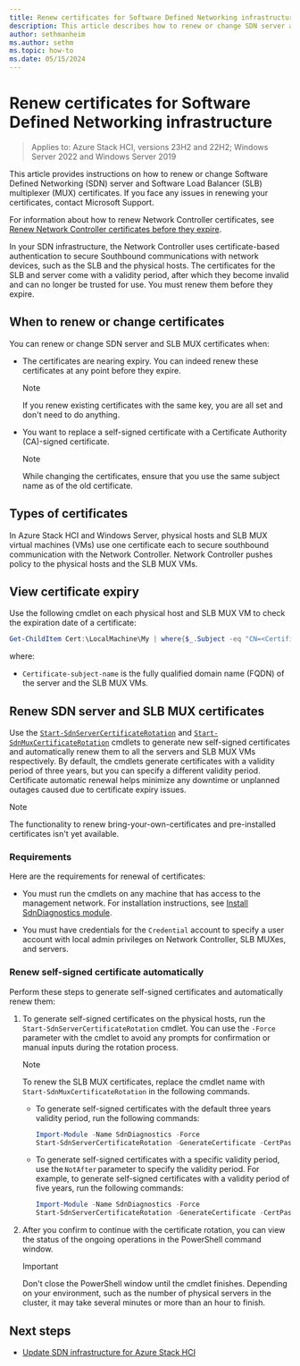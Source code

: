 ```yaml
---
title: Renew certificates for Software Defined Networking infrastructure
description: This article describes how to renew or change SDN server and Software Load Balancer multiplexer certificates.
author: sethmanheim
ms.author: sethm
ms.topic: how-to
ms.date: 05/15/2024
---
```


# Renew certificates for Software Defined Networking infrastructure

> Applies to: Azure Stack HCI, versions 23H2 and 22H2; Windows Server 2022 and Windows Server 2019

This article provides instructions on how to renew or change Software Defined Networking (SDN) server and Software Load Balancer (SLB) multiplexer (MUX) certificates. If you face any issues in renewing your certificates, contact Microsoft Support.

For information about how to renew Network Controller certificates, see [Renew Network Controller certificates before they expire](./update-network-controller-certificates.md).

In your SDN infrastructure, the Network Controller uses certificate-based authentication to secure Southbound communications with network devices, such as the SLB and the physical hosts. The certificates for the SLB and server come with a validity period, after which they become invalid and can no longer be trusted for use. You must renew them before they expire.

## When to renew or change certificates

You can renew or change SDN server and SLB MUX certificates when:

- The certificates are nearing expiry. You can indeed renew these certificates at any point before they expire.

  > [!NOTE]
  > If you renew existing certificates with the same key, you are all set and don't need to do anything.

- You want to replace a self-signed certificate with a Certificate Authority (CA)-signed certificate.

   > [!NOTE]
   > While changing the certificates, ensure that you use the same subject name as of the old certificate.

## Types of certificates

In Azure Stack HCI and Windows Server, physical hosts and SLB MUX virtual machines (VMs) use one certificate each to secure southbound communication with the Network Controller. Network Controller pushes policy to the physical hosts and the SLB MUX VMs.

## View certificate expiry

Use the following cmdlet on each physical host and SLB MUX VM to check the expiration date of a certificate:

```powershell
Get-ChildItem Cert:\LocalMachine\My | where{$_.Subject -eq "CN=<Certificate-subject-name>"} | Select-Object NotAfter, Subject
```

where:
- `Certificate-subject-name` is the fully qualified domain name (FQDN) of the server and the SLB MUX VMs.

## Renew SDN server and SLB MUX certificates

Use the [`Start-SdnServerCertificateRotation`](https://github.com/microsoft/SdnDiagnostics/wiki/Start-SdnServerCertificateRotation) and [`Start-SdnMuxCertificateRotation`](https://github.com/microsoft/SdnDiagnostics/wiki/Start-SdnMuxCertificateRotation) cmdlets to generate new self-signed certificates and automatically renew them to all the servers and SLB MUX VMs respectively. By default, the cmdlets generate certificates with a validity period of three years, but you can specify a different validity period. Certificate automatic renewal helps minimize any downtime or unplanned outages caused due to certificate expiry issues.

> [!NOTE]
> The functionality to renew bring-your-own-certificates and pre-installed certificates isn't yet available.

### Requirements

Here are the requirements for renewal of certificates:

- You must run the cmdlets on any machine that has access to the management network. For installation instructions, see [Install SdnDiagnostics module](https://github.com/microsoft/SdnDiagnostics/wiki#installation).

- You must have credentials for the `Credential` account to specify a user account with local admin privileges on Network Controller, SLB MUXes, and servers.

### Renew self-signed certificate automatically

Perform these steps to generate self-signed certificates and automatically renew them:

1. To generate self-signed certificates on the physical hosts, run the `Start-SdnServerCertificateRotation` cmdlet. You can use the `-Force` parameter with the cmdlet to avoid any prompts for confirmation or manual inputs during the rotation process.

   > [!NOTE]
   > To renew the SLB MUX certificates, replace the cmdlet name with `Start-SdnMuxCertificateRotation` in the following commands.

   - To generate self-signed certificates with the default three years validity period, run the following commands:

        ```powershell
        Import-Module -Name SdnDiagnostics -Force
        Start-SdnServerCertificateRotation -GenerateCertificate -CertPassword (Get-Credential).Password -Credential (Get-Credential)
        ```

   - To generate self-signed certificates with a specific validity period, use the `NotAfter` parameter to specify the validity period. For example, to generate self-signed certificates with a validity period of five years, run the following commands:

        ```powershell
        Import-Module -Name SdnDiagnostics -Force
        Start-SdnServerCertificateRotation -GenerateCertificate -CertPassword (Get-Credential).Password -NotAfter (Get-Date).AddYears(5) -Credential (Get-Credential)
        ```

1. After you confirm to continue with the certificate rotation, you can view the status of the ongoing operations in the PowerShell command window.

   > [!Important]
   > Don't close the PowerShell window until the cmdlet finishes. Depending on your environment, such as the number of physical servers in the cluster, it may take several minutes or more than an hour to finish.

## Next steps

- [Update SDN infrastructure for Azure Stack HCI](./update-sdn.md)